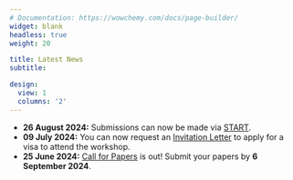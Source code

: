 ```yaml
---
# Documentation: https://wowchemy.com/docs/page-builder/
widget: blank
headless: true
weight: 20

title: Latest News
subtitle:

design:
  view: 1
  columns: '2'
---
```

<!-- - **13 November 2023:** Proceedings of TSAR 2023 are now available in the [ACL Anthology](https://aclanthology.org/volumes/2023.tsar-1/).
- **06 September 2023:** Papers and posters are now available in the [program](../program/)!
- **15 August 2023:** Check the instructions for [Camera Ready](../camera-ready/) versions of accepted papers.
- **06 July 2023:** Submission **Deadline Extended!** You now have until **July 17** to send your paper. -->
- **26 August 2024:** Submissions can now be made via [START](https://softconf.com/emnlp2024/TSAR2024/).
- **09 July 2024:** You can now request an [Invitation Letter](https://2024.emnlp.org/participants/#invitation-letters) to apply for a visa to attend the workshop.
- **25 June 2024:** [Call for Papers](../cfp/) is out! Submit your papers by **6 September 2024**.
